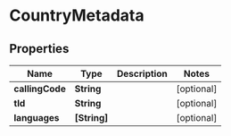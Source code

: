 # CountryMetadata

## Properties

Name | Type | Description | Notes
------------ | ------------- | ------------- | -------------
**callingCode** | **String** |  | [optional] 
**tld** | **String** |  | [optional] 
**languages** | **[String]** |  | [optional] 


